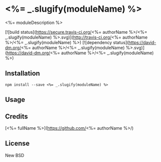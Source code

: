 # <%= _.slugify(moduleName) %>

<%= moduleDescription %>

[![build status](https://secure.travis-ci.org/<%= authorName %>/<%= _.slugify(moduleName) %>.svg)](http://travis-ci.org/<%= authorName %>/<%= _.slugify(moduleName) %>)
[![dependency status](https://david-dm.org/<%= authorName %>/<%= _.slugify(moduleName) %>.svg)](https://david-dm.org/<%= authorName %>/<%= _.slugify(moduleName) %>)

## Installation

```
npm install --save <%= _.slugify(moduleName) %>
```

## Usage

## Credits
[<%= fullName %>](https://github.com/<%= authorName %>/)

## License

New BSD
